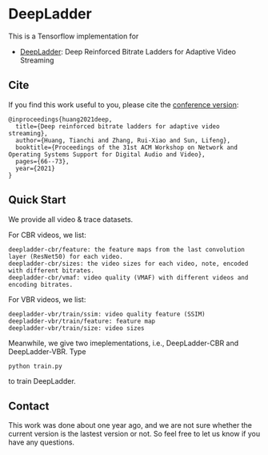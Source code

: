 # DeepLadder

This is a Tensorflow implementation for
* [DeepLadder](https://dl.acm.org/doi/abs/10.1145/3458306.3458873): Deep Reinforced Bitrate Ladders for Adaptive Video Streaming 

## Cite

If you find this work useful to you, please cite the [conference version](https://dl.acm.org/doi/abs/10.1145/3458306.3458873):

```
@inproceedings{huang2021deep,
  title={Deep reinforced bitrate ladders for adaptive video streaming},
  author={Huang, Tianchi and Zhang, Rui-Xiao and Sun, Lifeng},
  booktitle={Proceedings of the 31st ACM Workshop on Network and Operating Systems Support for Digital Audio and Video},
  pages={66--73},
  year={2021}
}
```

## Quick Start

We provide all video & trace datasets.

For CBR videos, we list:

```
deepladder-cbr/feature: the feature maps from the last convolution layer (ResNet50) for each video.
deepladder-cbr/sizes: the video sizes for each video, note, encoded with different bitrates.
deepladder-cbr/vmaf: video quality (VMAF) with different videos and encoding bitrates.
```

For VBR videos, we list:

```
deepladder-vbr/train/ssim: video quality feature (SSIM)
deepladder-vbr/train/feature: feature map
deepladder-vbr/train/size: video sizes
```

Meanwhile, we give two imeplementations, i.e., DeepLadder-CBR and DeepLadder-VBR. Type

```
python train.py
```

to train DeepLadder.

## Contact

This work was done about one year ago, and we are not sure whether the current version is the lastest version or not.
So feel free to let us know if you have any questions.
